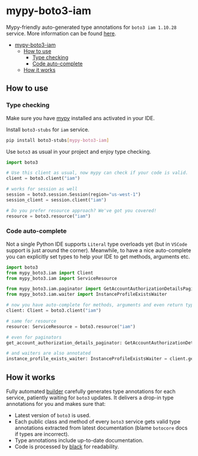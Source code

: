 # mypy-boto3-iam

Mypy-friendly auto-generated type annotations for `boto3 iam 1.10.28` service.
More information can be found [here](https://github.com/vemel/mypy_boto3).

- [mypy-boto3-iam](#mypy-boto3-iam)
  - [How to use](#how-to-use)
    - [Type checking](#type-checking)
    - [Code auto-complete](#code-auto-complete)
  - [How it works](#how-it-works)

## How to use

### Type checking

Make sure you have [mypy](https://github.com/python/mypy) installed ans activated in your IDE.

Install `boto3-stubs` for `iam` service.

```bash
pip install boto3-stubs[mypy-boto3-iam]
```

Use `boto3` as usual in your project and enjoy type checking.

```python
import boto3

# Use this client as usual, now mypy can check if your code is valid.
client = boto3.client("iam")

# works for session as well
session = boto3.session.Session(region="us-west-1")
session_client = session.client("iam")

# Do you prefer resource approach? We've got you covered!
resource = boto3.resource("iam")
```

### Code auto-complete

Not a single Python IDE supports `Literal` type overloads yet (but in `VSCode` support is just around the corner).
Meanwhile, to have a nice auto-complete you can explicitly set types to help your IDE to get methods, arguments etc.

```python
import boto3
from mypy_boto3.iam import Client
from mypy_boto3.iam import ServiceResource

from mypy_boto3.iam.paginator import GetAccountAuthorizationDetailsPaginator
from mypy_boto3.iam.waiter import InstanceProfileExistsWaiter

# now you have auto-complete for methods, arguments and even return types
client: Client = boto3.client("iam")

# same for resource
resource: ServiceResource = boto3.resource("iam")

# even for paginators
get_account_authorization_details_paginator: GetAccountAuthorizationDetailsPaginator = client.get_paginator("get_account_authorization_details")

# and waiters are also annotated
instance_profile_exists_waiter: InstanceProfileExistsWaiter = client.get_waiter("instance_profile_exists")
```

## How it works

Fully automated [builder](https://github.com/vemel/mypy_boto3) carefully generates
type annotations for each service, patiently waiting for `boto3` updates. It delivers
a drop-in type annotations for you and makes sure that:

- Latest version of `boto3` is used.
- Each public class and method of every `boto3` service gets valid type annotations
  extracted from latest documentation (blame `botocore` docs if types are incorrect).
- Type annotations include up-to-date documentation.
- Code is processed by [black](https://github.com/psf/black) for readability.